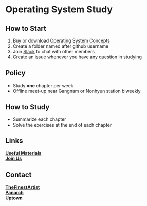 # Operating System Study

## How to Start
1. Buy or download [Operating System Concepts](https://www.google.co.kr/webhp?sourceid=chrome-instant&ion=1&espv=2&ie=UTF-8#newwindow=1&q=operating+system+concepts+9th+edition)
2. Create a folder named after github username
3. Join [Slack](https://os-study.slack.com) to chat with other members
4. Create an issue whenever you have any question in studying


## Policy
* Study **one** chapter per week
* Offline meet-up near Gangnam or Nonhyun station biweekly


## How to Study
* Summarize each chapter
* Solve the exercises at the end of each chapter


## Links
**[Useful Materials](https://github.com/TheFinestArtist/OS-Study/blob/master/USEFULMATERIALS.md)**  
**[Join Us](https://github.com/TheFinestArtist/OS-Study/blob/master/JOINUS.md)**


## Contact
**[TheFinestArtist](contact@thefinestartist.com)**  
**[Panarch](taehoon.moon@outlook.com)**  
**[Uptown](mail@juyoung.me)**
